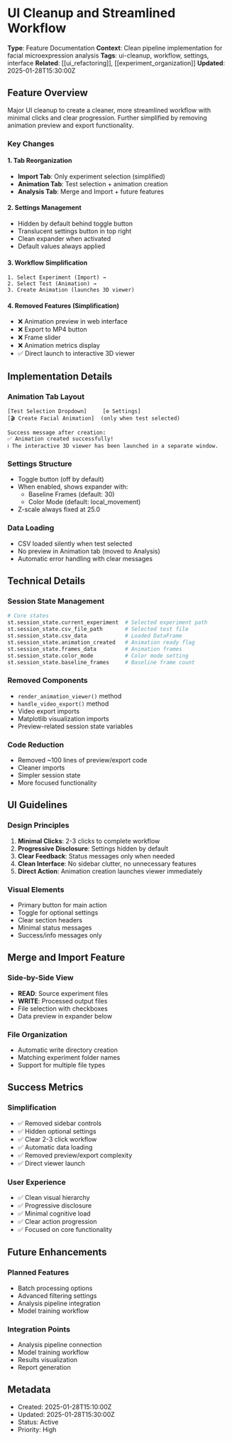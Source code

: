# UI Cleanup and Streamlined Workflow

**Type**: Feature Documentation
**Context**: Clean pipeline implementation for facial microexpression analysis
**Tags**: ui-cleanup, workflow, settings, interface
**Related**: [[ui_refactoring]], [[experiment_organization]]
**Updated**: 2025-01-28T15:30:00Z

## Feature Overview

Major UI cleanup to create a cleaner, more streamlined workflow with minimal clicks and clear progression. Further simplified by removing animation preview and export functionality.

### Key Changes

#### 1. Tab Reorganization
- **Import Tab**: Only experiment selection (simplified)
- **Animation Tab**: Test selection + animation creation
- **Analysis Tab**: Merge and Import + future features

#### 2. Settings Management
- Hidden by default behind toggle button
- Translucent settings button in top right
- Clean expander when activated
- Default values always applied

#### 3. Workflow Simplification
```
1. Select Experiment (Import) →
2. Select Test (Animation) →
3. Create Animation (launches 3D viewer)
```

#### 4. Removed Features (Simplification)
- ❌ Animation preview in web interface
- ❌ Export to MP4 button
- ❌ Frame slider
- ❌ Animation metrics display
- ✅ Direct launch to interactive 3D viewer

## Implementation Details

### Animation Tab Layout
```
[Test Selection Dropdown]     [⚙️ Settings]
[🎬 Create Facial Animation]  (only when test selected)

Success message after creation:
✅ Animation created successfully!
ℹ️ The interactive 3D viewer has been launched in a separate window.
```

### Settings Structure
- Toggle button (off by default)
- When enabled, shows expander with:
  - Baseline Frames (default: 30)
  - Color Mode (default: local_movement)
- Z-scale always fixed at 25.0

### Data Loading
- CSV loaded silently when test selected
- No preview in Animation tab (moved to Analysis)
- Automatic error handling with clear messages

## Technical Details

### Session State Management
```python
# Core states
st.session_state.current_experiment  # Selected experiment path
st.session_state.csv_file_path       # Selected test file
st.session_state.csv_data            # Loaded DataFrame
st.session_state.animation_created   # Animation ready flag
st.session_state.frames_data         # Animation frames
st.session_state.color_mode          # Color mode setting
st.session_state.baseline_frames     # Baseline frame count
```

### Removed Components
- `render_animation_viewer()` method
- `handle_video_export()` method
- Video export imports
- Matplotlib visualization imports
- Preview-related session state variables

### Code Reduction
- Removed ~100 lines of preview/export code
- Cleaner imports
- Simpler session state
- More focused functionality

## UI Guidelines

### Design Principles
1. **Minimal Clicks**: 2-3 clicks to complete workflow
2. **Progressive Disclosure**: Settings hidden by default
3. **Clear Feedback**: Status messages only when needed
4. **Clean Interface**: No sidebar clutter, no unnecessary features
5. **Direct Action**: Animation creation launches viewer immediately

### Visual Elements
- Primary button for main action
- Toggle for optional settings
- Clear section headers
- Minimal status messages
- Success/info messages only

## Merge and Import Feature

### Side-by-Side View
- **READ**: Source experiment files
- **WRITE**: Processed output files
- File selection with checkboxes
- Data preview in expander below

### File Organization
- Automatic write directory creation
- Matching experiment folder names
- Support for multiple file types

## Success Metrics

### Simplification
- ✅ Removed sidebar controls
- ✅ Hidden optional settings
- ✅ Clear 2-3 click workflow
- ✅ Automatic data loading
- ✅ Removed preview/export complexity
- ✅ Direct viewer launch

### User Experience
- ✅ Clean visual hierarchy
- ✅ Progressive disclosure
- ✅ Minimal cognitive load
- ✅ Clear action progression
- ✅ Focused on core functionality

## Future Enhancements

### Planned Features
- Batch processing options
- Advanced filtering settings
- Analysis pipeline integration
- Model training workflow

### Integration Points
- Analysis pipeline connection
- Model training workflow
- Results visualization
- Report generation

## Metadata
- Created: 2025-01-28T15:10:00Z
- Updated: 2025-01-28T15:30:00Z
- Status: Active
- Priority: High 